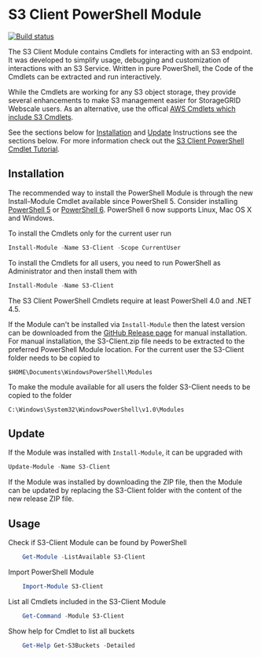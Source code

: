 S3 Client PowerShell Module
===========================

[![Build status](https://ci.appveyor.com/api/projects/status/od89v0qb7dmblkcx?svg=true)](https://ci.appveyor.com/project/ffeldhaus/s3-client)

The S3 Client Module contains Cmdlets for interacting with an S3 endpoint. It was developed to simplify usage, debugging and customization of interactions with an S3 Service. Written in pure PowerShell, the Code of the Cmdlets can be extracted and run interactively.

While the Cmdlets are working for any S3 object storage, they provide several enhancements to make S3 management easier for StorageGRID Webscale users. As an alternative, use the offical [AWS Cmdlets which include S3 Cmdlets](https://aws.amazon.com/de/powershell/).

See the sections below for [Installation](#Installation) and [Update](#Update) Instructions see the sections below. For more information check out the [S3 Client PowerShell Cmdlet Tutorial](S3-Client-Tutorial.md).

Installation
------------

The recommended way to install the PowerShell Module is through the new Install-Module Cmdlet available since PowerShell 5. Consider installing [PowerShell 5](https://www.microsoft.com/en-us/download/details.aspx?id=50395) or [PowerShell 6](https://github.com/PowerShell/PowerShell#get-powershell). PowerShell 6 now supports Linux, Mac OS X and Windows.

To install the Cmdlets only for the current user run

```powershell
Install-Module -Name S3-Client -Scope CurrentUser
```

To install the Cmdlets for all users, you need to run PowerShell as Administrator and then install them with

```powershell
Install-Module -Name S3-Client
```

The S3 Client PowerShell Cmdlets require at least PowerShell 4.0 and .NET 4.5.

If the Module can't be installed via `Install-Module` then the latest version can be downloaded from the [GitHub Release page](https://github.com/ffeldhaus/S3-Client/releases/latest) for manual installation. For manual installation, the S3-Client.zip file needs to be extracted to the preferred PowerShell Module location. For the current user the S3-Client folder needs to be copied to

    $HOME\Documents\WindowsPowerShell\Modules

To make the module available for all users the folder S3-Client needs to be copied to the folder

    C:\Windows\System32\WindowsPowerShell\v1.0\Modules

Update
------

If the Module was installed with `Install-Module`, it can be upgraded with

```powershell
Update-Module -Name S3-Client
```

If the Module was installed by downloading the ZIP file, then the Module can be updated by replacing the S3-Client folder with the content of the new release ZIP file.

Usage
-----

Check if S3-Client Module can be found by PowerShell

```powershell
    Get-Module -ListAvailable S3-Client
```

Import PowerShell Module

```powershell
    Import-Module S3-Client
```

List all Cmdlets included in the S3-Client Module

```powershell
    Get-Command -Module S3-Client
```

Show help for Cmdlet to list all buckets

```powershell
    Get-Help Get-S3Buckets -Detailed
```